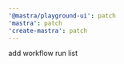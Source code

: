 ```yaml
---
'@mastra/playground-ui': patch
'mastra': patch
'create-mastra': patch
---
```


add workflow run list
